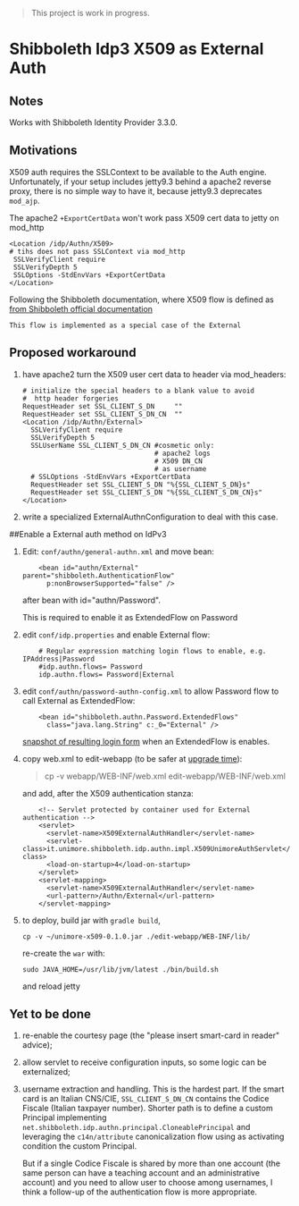 > This project is work in progress.

# Shibboleth Idp3 X509 as External Auth

## Notes
Works with Shibboleth Identity Provider 3.3.0.

## Motivations
X509 auth requires the SSLContext to be available to 
the Auth engine. Unfortunately, if your setup includes 
jetty9.3 behind a apache2 reverse proxy, there is 
no simple way to have it, because jetty9.3 
deprecates `mod_ajp`.

The apache2 `+ExportCertData` won't work pass
X509 cert data to jetty on mod_http
 
    <Location /idp/Authn/X509>
    # tihs does not pass SSLContext via mod_http
     SSLVerifyClient require
     SSLVerifyDepth 5
     SSLOptions -StdEnvVars +ExportCertData
    </Location>

Following the Shibboleth documentation, where X509 
flow is defined as 
[from Shibboleth official documentation](https://wiki.shibboleth.net/confluence/display/IDP30/X509AuthnConfiguration)

    This flow is implemented as a special case of the External    

## Proposed workaround

1. have apache2 turn the X509 user cert data to header 
   via mod_headers:
   
   ```
   # initialize the special headers to a blank value to avoid 
   #  http header forgeries
   RequestHeader set SSL_CLIENT_S_DN     ""
   RequestHeader set SSL_CLIENT_S_DN_CN  ""
   <Location /idp/Authn/External>
     SSLVerifyClient require
     SSLVerifyDepth 5
     SSLUserName SSL_CLIENT_S_DN_CN #cosmetic only: 
                                    # apache2 logs 
                                    # X509 DN_CN 
                                    # as username 
     # SSLOptions -StdEnvVars +ExportCertData
     RequestHeader set SSL_CLIENT_S_DN "%{SSL_CLIENT_S_DN}s"
     RequestHeader set SSL_CLIENT_S_DN "%{SSL_CLIENT_S_DN_CN}s"
   </Location>
   ``` 
2. write a specialized ExternalAuthnConfiguration to 
   deal with this case.

##Enable a External auth method on IdPv3

1. Edit: `conf/authn/general-authn.xml` and move bean:

   ```
       <bean id="authn/External" parent="shibboleth.AuthenticationFlow"
         p:nonBrowserSupported="false" />
   ```      
   after bean with id="authn/Password".
   
   This is required to enable it as ExtendedFlow on Password
2. edit `conf/idp.properties` and enable External flow:

   ```
       # Regular expression matching login flows to enable, e.g. IPAddress|Password
       #idp.authn.flows= Password
       idp.authn.flows= Password|External
   ``` 
3. edit `conf/authn/password-authn-config.xml` to allow Password 
   flow to call External as ExtendedFlow:
   
   ```
       <bean id="shibboleth.authn.Password.ExtendedFlows"
         class="java.lang.String" c:_0="External" />
   ```
   
   [snapshot of resulting login form](ExtendedFlow.png) when an ExtendedFlow is enables.
4. copy web.xml to edit-webapp (to be safer 
   at [upgrade time](https://wiki.shibboleth.net/confluence/display/IDP30/Upgrading)):
   
   > cp -v webapp/WEB-INF/web.xml edit-webapp/WEB-INF/web.xml
     
   and add, after the X509 authentication stanza:
   ```
       <!-- Servlet protected by container used for External authentication -->
       <servlet>
         <servlet-name>X509ExternalAuthHandler</servlet-name>
         <servlet-class>it.unimore.shibboleth.idp.authn.impl.X509UnimoreAuthServlet</servlet-class>
         <load-on-startup>4</load-on-startup>
       </servlet>
       <servlet-mapping>
         <servlet-name>X509ExternalAuthHandler</servlet-name>
         <url-pattern>/Authn/External</url-pattern>
       </servlet-mapping>
   ```
5. to deploy, build jar with ``gradle build``,
  
       cp -v ~/unimore-x509-0.1.0.jar ./edit-webapp/WEB-INF/lib/
  
   re-create the ``war`` with:
   
       sudo JAVA_HOME=/usr/lib/jvm/latest ./bin/build.sh
   
   and reload jetty
   
## Yet to be done

1. re-enable the courtesy page (the "please insert smart-card in reader" advice);

2. allow servlet to receive configuration inputs, so some logic can be externalized;

3. username extraction and handling. This is the hardest part. If the smart card is an Italian CNS/CIE, 
   `SSL_CLIENT_S_DN_CN` contains the Codice Fiscale (Italian taxpayer number). 
    Shorter path is to define a custom Principal 
    implementing `net.shibboleth.idp.authn.principal.CloneablePrincipal`
    and leveraging the `c14n/attribute` canonicalization flow using as activating 
    condition the custom Principal.
    
    But if a single Codice Fiscale is shared by more than one account (the same 
    person can have a teaching account and an administrative account) and you 
    need to allow user to choose among usernames, I think a follow-up of the 
    authentication flow is more appropriate.
